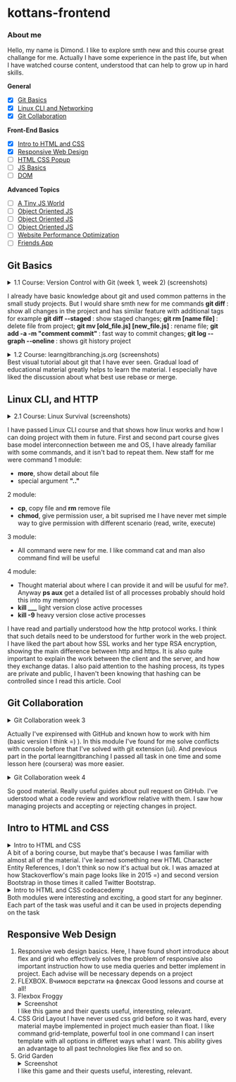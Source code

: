 # kottans-frontend
### About me 
Hello, my name is Dimond. I like to explore smth new and this course great challange for me. Actually I have some experience in the past life, but when I have watched course content, understood that can help to grow up in hard skills.

**General**
- [x] [Git Basics](#git-basics)
- [x] [Linux CLI and Networking](#linux-cli-and-networking)
- [x] [Git Collaboration](#git-collaboration)

**Front-End Basics**
- [x] [Intro to HTML and CSS](#intro-to-html-and-css)
- [x] [Responsive Web Design](#responsive-web-design)
- [ ] [HTML CSS Popup](#html-css-popup)
- [ ] [JS Basics](#js-basics)
- [ ] [DOM](#dom)

**Advanced Topics**
- [ ] [A Tiny JS World](#a-tiny-js-world) 
- [ ] [Object Oriented JS](#object-oriented-js)
- [ ] [Object Oriented JS](#object-oriented-js)
- [ ] [Object Oriented JS](#mamory-pair-game)
- [ ] [Website Performance Optimization](#website-perfomanse)
- [ ] [Friends App](#friends-app)

## Git Basics
<details>
<summary>1.1 Course: Version Control with Git (week 1, week 2) (screenshots)</summary>
<img src="git-basics/1/git_basic_week_1_1.png">
<img src="git-basics/1/git_basic_week_1_2.png">
<img src="git-basics/1/git_basic_week_1_3.png">
<img src="git-basics/1/git_basic_week_2_3.png">
</details>

I already have basic knowledge about git and used common patterns in the small study projects. But I would share smth new for me commands <b> git diff </b> : show all changes in the project and has similar feature with additional tags for example <b> git diff --staged </b>: show staged changes; <b> git rm [name file] </b> : delete file from project; <b> git mv [old_file.js] [new_file.js] </b> : rename file; <b> git add -a -m "comment commit" </b> : fast way to commit changes; <b> git log --graph --oneline </b> : shows git history project


<details>
<summary>1.2 Course: learngitbranching.js.org (screenshots)</summary>
<img src="git-basics/2/git_basic_learngitbranching_1.png">
<img src="git-basics/2/git_basic_learngitbranching_2.png">
</details>
Best visual tutorial about git that I have ever seen. Gradual load of educational material greatly helps to learn the material. I especially have liked the discussion about what best use rebase or merge.

## Linux CLI, and HTTP
<details>
<summary>2.1 Course: Linux Survival (screenshots)</summary>
<img src="task_linux_cli/quiz1.png">
<img src="task_linux_cli/quiz2.png">
<img src="task_linux_cli/quiz3.png">
<img src="task_linux_cli/quiz4.png">
</details>

I have passed Linux CLI course and that shows how linux works and how I can doing project with them in future. First and second part course gives base model interconnection between me and OS, I have already familiar with some commands, and it isn't bad to repeat them. 
New staff for me were command
1 module:
<ul>
  <li>
    <b>more</b>, show detail about file
  </li>
  <li>
    special argument <b> ".." </b>
  </li>
</ul>

2 module:
<ul>
  <li>
    <b>cp</b>, copy file and <b>rm</b> remove file
  </li>
  <li>
    <b>chmod</b>, give permission user, a bit suprised me I have never met simple way to give permission with different scenario (read, write, execute) 
</ul>

3 module:
<ul>
  <li>
    All command were new for me. I like command cat and man also command find will be useful
  </li>
</ul>
4 module:
<ul>
  <li>
    Thought material about where I can provide it and will be usuful for me?. Anyway <b>ps aux</b> get a detailed list of all processes probably should hold this into my memory)
  </li>
  <li>
    <b>kill ___</b> light version close active processes
  </li>
  <li>
    <b>kill -9</b> heavy version close active processes
  </li>
</ul>

I have read and partially understood how the http protocol works. I think that such details need to be understood for further work in the web project. I have liked the part about how SSL works and her type RSA encryption, showing the main difference between http and https. It is also quite important to explain the work between the client and the server, and how they exchange datas. I also paid attention to the hashing process, its types are private and public, I haven't been knowing that hashing can be controlled since I read this article. Cool

## Git Collaboration

<details>
<summary>Git Collaboration week 3</summary>
<img src="git-collaboration/week3.png">
</details>

Actually I've expirensed with GitHub and known how to work with him (basic version I think =) ). In this module I've found for me solve conflicts with console before that I've solved with git extension (ui). And previous part in the portal learngitbranching I passed all task in one time and some lesson here (coursera) was more easier.

<details>
<summary>Git Collaboration week 4</summary>
<img src="git-collaboration/week4.png">
</details>

So good material. Really useful guides about pull request on GitHub. I've uderstood what a code review and workflow relative with them. I saw how managing projects and accepting or rejecting changes in project.

## Intro to HTML and CSS
<details>
<summary>Intro to HTML and CSS</summary>
<img src="task_html_css_intro/coursera_week1.png">
<img src="task_html_css_intro/coursera_week2.png">
</details>
A bit of a boring course, but maybe that's because I was familiar with almost all of the material. I've learned something new HTML Character Entity References, I don't think so now it's actual but ok. I was amazed at how Stackoverflow's main page looks like in 2015 =) and second version Bootstrap in those times it called Twitter Bootstrap. 

<details>
<summary>Intro to HTML and CSS codeacedemy</summary>
<img src="task_html_css_intro/codeacademy_html.png">
<img src="task_html_css_intro/codeacademy_css.png">
</details> 
Both modules were interesting and exciting, a good start for any beginner. Each part of the task was useful and it can be used in projects depending on the task

## Responsive Web Design
<ol>
  <li>
    Responsive web design basics. Here, I have found short introduce about flex and grid who effectively solves the problem of responsive also important instruction how to use media queries and better implement in project. Each advise will be necessary depends on a project
  </li>
  <li>
    FLEXBOX. Вчимося верстати на флексах
    Good lessons and course at all!
  </li>
  <li>
    Flexbox Froggy
    <details>
      <summary>Screenshot </summary>
      <img src="task_responsive_web_design/froggy.png">
    </details> 
    I like this game and their quests useful, interesting, relevant.
  </li>
  <li>
    CSS Grid Layout
    I have never used css grid before so it was hard, every material maybe implemented in project much easier than float. 
    I like command grid-template, powerful tool in one command I can insert template with all options in differet ways what I want. This ability gives an advantage to all past technologies like flex and so on. 
  </li>
  <li>
    Grid Garden 
    <details>
      <summary>Screenshot </summary>
      <img src="task_responsive_web_design/garden.png">
    </details> 
    I like this game and their quests useful, interesting, relevant.
  </li>
<ol>
